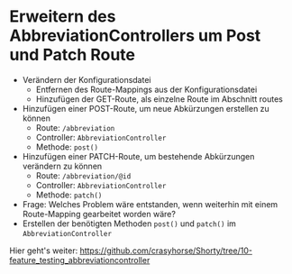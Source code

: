 # Erweitern des AbbreviationControllers um Post und Patch Route

* Verändern der Konfigurationsdatei
  * Entfernen des Route-Mappings aus der Konfigurationsdatei
  * Hinzufügen der GET-Route, als einzelne Route im Abschnitt routes
* Hinzufügen einer POST-Route, um neue Abkürzungen erstellen zu können
  * Route: `/abbreviation`
  * Controller: `AbbreviationController`
  * Methode: `post()`
* Hinzufügen einer PATCH-Route, um bestehende Abkürzungen verändern zu können
  * Route: `/abbreviation/@id`
  * Controller: `AbbreviationController`
  * Methode: `patch()`
* Frage: Welches Problem wäre entstanden, wenn weiterhin mit einem Route-Mapping gearbeitet worden wäre?
* Erstellen der benötigten Methoden `post()` und `patch()` im `AbbreviationController`




Hier geht's weiter: https://github.com/crasyhorse/Shorty/tree/10-feature_testing_abbreviationcontroller